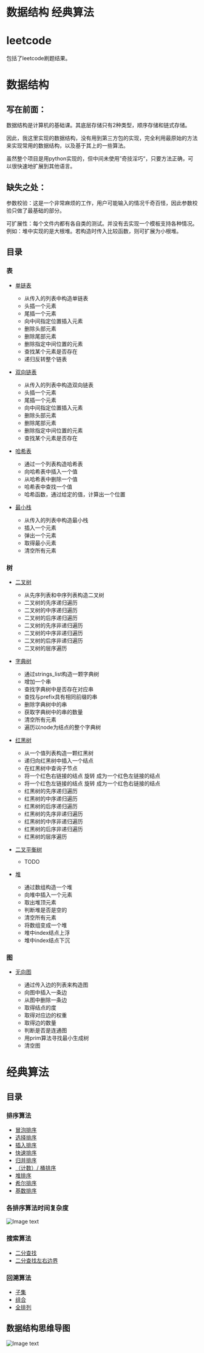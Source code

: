 # 数据结构 经典算法

# leetcode

包括了leetcode刷题结果。

# 数据结构

## 写在前面：

数据结构是计算机的基础课。其底层存储只有2种类型，顺序存储和链式存储。

因此，我这里实现的数据结构，没有用到第三方包的实现，完全利用最原始的方法来实现常用的数据结构，以及基于其上的一些算法。

虽然整个项目是用python实现的，但中间未使用”奇技淫巧“，只要方法正确，可以很快速地扩展到其他语言。

## 缺失之处：

参数校验：这是一个非常麻烦的工作，用户可能输入的情况千奇百怪，因此参数校验只做了最基础的部分。

可扩展性：每个文件内都有各自类的测试。并没有去实现一个模板支持各种情况。例如：堆中实现的是大根堆。若构造时传入比较函数，则可扩展为小根堆。

## 目录

### 表

* [单链表](/DataStructure/LinkedList/SingleLinkedList.py)

  * 从传入的列表中构造单链表
  * 头插一个元素
  * 尾插一个元素
  * 向中间指定位置插入元素
  * 删除头部元素
  * 删除尾部元素
  * 删除指定中间位置的元素
  * 查找某个元素是否存在
  * 递归反转整个链表

* [双向链表](/DataStructure/LinkedList/DeLinkedList.py)

  * 从传入的列表中构造双向链表
  * 头插一个元素
  * 尾插一个元素
  * 向中间指定位置插入元素
  * 删除头部元素
  * 删除尾部元素
  * 删除指定中间位置的元素
  * 查找某个元素是否存在

* [哈希表](/DataStructure/HashTable/HashTable.py)

  * 通过一个列表构造哈希表
  * 向哈希表中插入一个值
  * 从哈希表中删除一个值
  * 哈希表中查找一个值
  * 哈希函数，通过给定的值，计算出一个位置

* [最小栈](/DataStructure/Stack/MinStack.py)

  * 从传入的列表中构造最小栈
  * 插入一个元素
  * 弹出一个元素
  * 取得最小元素
  * 清空所有元素

### 树

* [二叉树](/DataStructure/Tree/BinaryTree.py)

  * 从先序列表和中序列表构造二叉树
  * 二叉树的先序递归遍历
  * 二叉树的中序递归遍历
  * 二叉树的后序递归遍历
  * 二叉树的先序非递归遍历
  * 二叉树的中序非递归遍历
  * 二叉树的后序非递归遍历
  * 二叉树的层序遍历

* [字典树](/DataStructure/Tree/TrieTree.py)

  * 通过strings_list构造一颗字典树
  * 增加一个串
  * 查找字典树中是否存在对应串
  * 查找与prefix具有相同前缀的串
  * 删除字典树中的串
  * 获取字典树中的串的数量
  * 清空所有元素
  * 遍历以node为结点的整个字典树

* [红黑树](/DataStructure/Tree/RedBlack_Tree.py)

  * 从一个值列表构造一颗红黑树
  * 递归向红黑树中插入一个结点
  * 在红黑树中查询子节点
  * 将一个红色右链接的结点  旋转  成为一个红色左链接的结点
  * 将一个红色左链接的结点  旋转  成为一个红色右链接的结点
  * 红黑树的先序递归遍历
  * 红黑树的中序递归遍历
  * 红黑树的后序递归遍历
  * 红黑树的先序非递归遍历
  * 红黑树的中序非递归遍历
  * 红黑树的后序非递归遍历
  * 红黑树的层序遍历
  
* [二叉平衡树](/DataStructure/Tree/AVL_Tree.py)

  * TODO

* [堆](/DataStructure/Heap/Heap.py)

  * 通过数组构造一个堆
  * 向堆中插入一个元素
  * 取出堆顶元素
  * 判断堆是否是空的
  * 清空所有元素
  * 将数组变成一个堆
  * 堆中index结点上浮
  * 堆中index结点下沉

### 图

* [无向图](/DataStructure/Graph/UndiGraph.py)

  * 通过传入边的列表来构造图
  * 向图中插入一条边
  * 从图中删除一条边
  * 取得结点的度
  * 取得对应边的权重
  * 取得边的数量
  * 判断是否是连通图
  * 用prim算法寻找最小生成树
  * 清空图

# 经典算法

## 目录

### 排序算法

* [冒泡排序](/Algorighms/Sort/BubbleSort.py)
* [选择排序](/Algorighms/Sort/SelectionSort.py)
* [插入排序](/Algorighms/Sort/InsertSort.py)
* [快速排序](/Algorighms/Sort/QuickSort.py)
* [归并排序](/Algorighms/Sort/MergeSort.py)
* [（计数）/ 桶排序](/Algorighms/Sort/BucketSort.py)
* [堆排序](/Algorighms/Sort/HeapSort.py)
* [希尔排序](/Algorighms/Sort/ShellSort.py)
* [基数排序](/Algorighms/Sort/RadixSort.py)

### 各排序算法时间复杂度

![Image text](images/SortAlgorithms.png)

### 搜索算法

* [二分查找](/Algorighms/Search/BinarySearch.py)
* [二分查找左右边界](/Algorighms/Search/BinarySearch.py)

### 回溯算法

* [子集](/Algorighms/BackTrack/SubSet.py)
* [组合](/Algorighms/BackTrack/Combination.py)
* [全排列](/Algorighms/BackTrack/Permutations.py)

## 数据结构思维导图
![Image text](images/DataStructure.jpeg)

